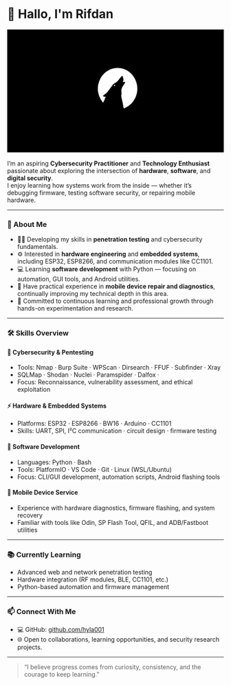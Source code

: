# 👋 Hallo, I'm Rifdan

![RIFDAN](jpg/pp.jpg)

I’m an aspiring **Cybersecurity Practitioner** and **Technology Enthusiast** passionate about exploring the intersection of **hardware**, **software**, and **digital security**.  
I enjoy learning how systems work from the inside — whether it’s debugging firmware, testing software security, or repairing mobile hardware.

---

### 🧠 About Me
- 🕵️‍♂️ Developing my skills in **penetration testing** and cybersecurity fundamentals.  
- ⚙️ Interested in **hardware engineering** and **embedded systems**, including ESP32, ESP8266, and communication modules like CC1101.  
- 💻 Learning **software development** with Python — focusing on automation, GUI tools, and Android utilities.  
- 🔧 Have practical experience in **mobile device repair and diagnostics**, continually improving my technical depth in this area.  
- 🌱 Committed to continuous learning and professional growth through hands-on experimentation and research.

---

### 🛠️ Skills Overview
#### 🧰 Cybersecurity & Pentesting
- Tools: Nmap · Burp Suite · WPScan · Dirsearch · FFUF · Subfinder · Xray 
- SQLMap · Shodan · Nuclei · Paramspider · Dalfox · 
- Focus: Reconnaissance, vulnerability assessment, and ethical exploitation

#### ⚡ Hardware & Embedded Systems
- Platforms: ESP32 · ESP8266 · BW16 · Arduino · CC1101  
- Skills: UART, SPI, I²C communication · circuit design · firmware testing

#### 💾 Software Development
- Languages: Python · Bash  
- Tools: PlatformIO · VS Code · Git · Linux (WSL/Ubuntu)  
- Focus: CLI/GUI development, automation scripts, Android flashing tools

#### 🔧 Mobile Device Service
- Experience with hardware diagnostics, firmware flashing, and system recovery  
- Familiar with tools like Odin, SP Flash Tool, QFIL, and ADB/Fastboot utilities

---

### 📚 Currently Learning
- Advanced web and network penetration testing  
- Hardware integration (RF modules, BLE, CC1101, etc.)  
- Python-based automation and firmware management

---

### 📫 Connect With Me
- 💻 GitHub: [github.com/hyla001](https://github.com/hyla001)
- 🌐 Open to collaborations, learning opportunities, and security research projects.

---

> “I believe progress comes from curiosity, consistency, and the courage to keep learning.”

